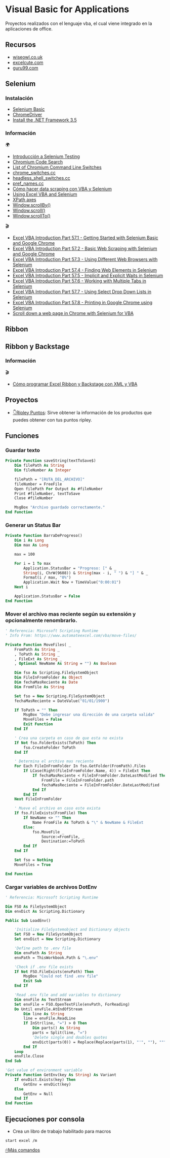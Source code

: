 # Visual Basic for Applications

Proyectos realizados con el lenguaje vba, el cual viene integrado en la aplicaciones de office.

## Recursos

- [wiseowl.co.uk](https://www.wiseowl.co.uk/)
- [excelcute.com](https://excelcute.com/)
- [guru99.com](https://www.guru99.com/)

## Selenium

### Instalación

- [Selenium Basic](https://github.com/florentbr/SeleniumBasic/releases)
- [ChromeDriver](https://sites.google.com/chromium.org/driver/)
- [Install the .NET Framework 3.5](https://docs.microsoft.com/en-us/dotnet/framework/install/dotnet-35-windows)

### Información

🌍

- [Introducción a Selenium Testing](https://qalified.com/introduccion-a-selenium-testing/)
- [Chromium Code Search](https://source.chromium.org/)
- [List of Chromium Command Line Switches](https://peter.sh/experiments/chromium-command-line-switches/)
- [chrome_switches.cc](https://chromium.googlesource.com/chromium/src/+/master/chrome/common/chrome_switches.cc)
- [headless_shell_switches.cc](https://chromium.googlesource.com/chromium/src/+/master/headless/app/headless_shell_switches.cc)
- [pref_names.cc](https://chromium.googlesource.com/chromium/src/+/master/chrome/common/pref_names.cc)
- [Cómo hacer data scraping con VBA y Selenium](https://excelcute.com/vba-data-scraping-selenium/)
- [Using Excel VBA and Selenium](https://www.guru99.com/excel-vba-selenium.html)
- [XPath axes](https://jrebecchi.github.io/xpath-helper/xpath-axes.html)
- [Window.scrollBy()](https://developer.mozilla.org/es/docs/Web/API/Window/scrollBy)
- [Window.scroll()](https://developer.mozilla.org/es/docs/Web/API/Window/scroll)
- [Window.scrollTo()](https://developer.mozilla.org/es/docs/Web/API/Window/scrollTo)

🎬

- [Excel VBA Introduction Part 57.1 - Getting Started with Selenium Basic and Google Chrome](https://www.youtube.com/watch?v=FoxWcvZzYVk)
- [Excel VBA Introduction Part 57.2 - Basic Web Scraping with Selenium and Google Chrome](https://www.youtube.com/watch?v=y7yWL0oCB3k)
- [Excel VBA Introduction Part 57.3 - Using Different Web Browsers with Selenium](https://www.youtube.com/watch?v=qxNx12RWihU)
- [Excel VBA Introduction Part 57.4 - Finding Web Elements in Selenium](https://www.youtube.com/watch?v=lr7CFZEI2YA&t=825s)
- [Excel VBA Introduction Part 57.5 - Implicit and Explicit Waits in Selenium](https://www.youtube.com/watch?v=ii1LxfEfY44)
- [Excel VBA Introduction Part 57.6 - Working with Multiple Tabs in Selenium](https://www.youtube.com/watch?v=_IlkdRwgIwg)
- [Excel VBA Introduction Part 57.7 - Using Select Drop Down Lists in Selenium](https://www.youtube.com/watch?v=-kjq_8i9buM)
- [Excel VBA Introduction Part 57.8 - Printing in Google Chrome using Selenium](https://www.youtube.com/watch?v=jEYvgU46gmE)
- [Scroll down a web page in Chrome with Selenium for VBA](https://www.youtube.com/watch?v=s3Bxb0wthqI)

## Ribbon

## Ribbon y Backstage

### Información

🎬

- [Cómo programar Excel Ribbon y Backstage con XML y VBA](https://www.youtube.com/watch?v=vKH13g4Xmb4)

## Proyectos

- [👇Ripley Puntos](https://github.com/acastillom24/vba/raw/main/web-scraping/ripley-puntos.xlsm): Sirve obtener la información de los productos que puedes obtener con tus puntos ripley.

## Funciones

### Guardar texto

```vb
Private Function saveString(textToSave$)
    Dim filePath As String
    Dim fileNumber As Integer

    filePath = "[RUTA_DEL_ARCHIVO]"
    fileNumber = FreeFile
    Open filePath For Output As #fileNumber
    Print #fileNumber, textToSave
    Close #fileNumber

    MsgBox "Archivo guardado correctamente."
End Function
```

### Generar un Status Bar

```vb
Private Function BarraDeProgreso()
    Dim i As Long
    Dim max As Long

    max = 100

    For i = 1 To max
        Application.StatusBar = "Progreso: [" & _
        String(i, ChrW(9608)) & String(max - i, " ") & "] " & _
        Format(i / max, "0%")
        Application.Wait Now + TimeValue("0:00:01")
    Next i

    Application.StatusBar = False
End Function
```

### Mover el archivo mas reciente según su extensión y opcionalmente renombrarlo.

```vb
' Referencia: Microsoft Scripting Runtime
' Info From: https://www.automateexcel.com/vba/move-files/

Private Function MoveFiles( _
    FromPath As String _
    , ToPath As String _
    , FileExt As String _
    , Optional NewName As String = "") As Boolean

    Dim fso As Scripting.FileSystemObject
    Dim FileInFromFolder As Object
    Dim fechaMasReciente As Date
    Dim FromFile As String

    Set fso = New Scripting.FileSystemObject
    fechaMasReciente = DateValue("01/01/1900")

    If ToPath = "" Then
        MsgBox "Debe ingresar una dirección de una carpeta valida"
        MoveFiles = False
        Exit Function
    End If

    ' Crea una carpeta en caso de que esta no exista
    If Not fso.FolderExists(ToPath) Then
        fso.CreateFolder ToPath
    End If

    ' Determina el archivo mas reciente
    For Each FileInFromFolder In fso.GetFolder(FromPath).Files
        If LCase(Right(FileInFromFolder.Name, 4)) = FileExt Then
            If fechaMasReciente < FileInFromFolder.DateLastModified Then
                FromFile = FileInFromFolder.path
                fechaMasReciente = FileInFromFolder.DateLastModified
            End If
        End If
    Next FileInFromFolder

    ' Mueve el archivo en caso este exista
    If fso.FileExists(FromFile) Then
        If NewName <> "" Then
            Name FromFile As ToPath & "\" & NewName & FileExt
        Else:
            fso.MoveFile _
                Source:=FromFile, _
                Destination:=ToPath
        End If
    End If

    Set fso = Nothing
    MoveFiles = True

End Function
```

### Cargar variables de archivos DotEnv

```vb
' Referencia: Microsoft Scripting Runtime

Dim FSO As FileSystemObject
Dim envDict As Scripting.Dictionary

Public Sub LoadEnv()

    'Initialize FileSystemobject and Dictionary objects
    Set FSO = New FileSystemObject
    Set envDict = New Scripting.Dictionary

    'Define path to .env file
    Dim envPath As String
    envPath = ThisWorkbook.Path & "\.env"

    'Check if .env file exists
    If Not FSO.FileExists(envPath) Then
        MsgBox "Could not find .env file"
        Exit Sub
    End If

    'Read .env file and add variables to dictionary
    Dim envFile As TextStream
    Set envFile = FSO.OpenTextFile(envPath, ForReading)
    Do Until envFile.AtEndOfStream
        Dim line As String
        line = envFile.ReadLine
        If InStr(line, "=") > 0 Then
            Dim parts() As String
            parts = Split(line, "=")
            'Delete single and doubles quotes
            envDict(parts(0)) = Replace(Replace(parts(1), "'", ""), """", "")
        End If
    Loop
    envFile.Close
End Sub

'Get value of environment variable
Private Function GetEnv(key As String) As Variant
    If envDict.Exists(key) Then
        GetEnv = envDict(key)
    Else
        GetEnv = Null
    End If
End Function
```

## Ejecuciones por consola

- Crea un libro de trabajo habilitado para macros

```batch
start excel /m
```

[🖱Más comandos](https://support.microsoft.com/en-us/office/command-line-switches-for-microsoft-office-products-079164cd-4ef5-4178-b235-441737deb3a6#Category=Excel)
